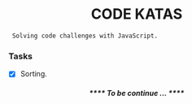 <h1 align="center"> CODE KATAS </h1>

```
 Solving code challenges with JavaScript.
```

<h3 align='left'> Tasks </h3>
<!-- Add Tasks Here -->

- [x] Sorting.

<h5 align="center" > **** To be continue ... **** </h5>
